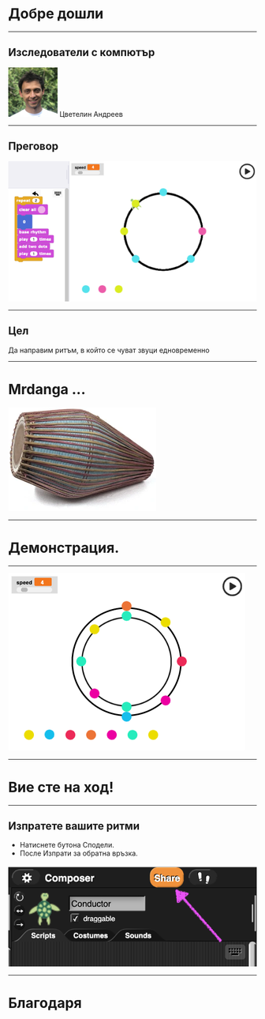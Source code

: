 # Добре дошли

---
## Изследователи с компютър

<div><img src="img/tsvetelin.png" alt="tsvetelin" style="width:100px;"/> Цветелин Андреев</div>

---
## Преговор

<img src="img/prev.png" alt="Previous lesson" />

---
## Цел

Да направим ритъм, в който се чуват звуци едновременно

---
# Mrdanga ...

<img src="img/mrdanga.webp" alt="Mrdanga" />

---
# Демонстрация.

---

<img src="img/mrdangarhythm.png" alt="Mrdanga" />

---
# Вие сте на ход!

---
## Изпратете вашите ритми 

* Натиснете бутона Сподели. 
* После Изпрати за обратна връзка.

<img src="img/share.png" alt="How to share" />

---
# Благодаря
